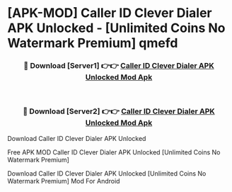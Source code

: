 # [APK-MOD] Caller ID Clever Dialer APK Unlocked - [Unlimited Coins No Watermark Premium] qmefd



<div align="center">
<h3>🔴 Download [Server1] 👉👉 <a href="https://momento.my/?title=Caller_ID_Clever_Dialer_APK_Unlocked">Caller ID Clever Dialer APK Unlocked Mod Apk</a></h3><br>

<h3>🔴 Download [Server2] 👉👉 <a href="https://momento.my/?title=Caller_ID_Clever_Dialer_APK_Unlocked">Caller ID Clever Dialer APK Unlocked Mod Apk</a></h3>
</div>



Download Caller ID Clever Dialer APK Unlocked 

Free APK MOD Caller ID Clever Dialer APK Unlocked [Unlimited Coins No Watermark Premium]

Download Caller ID Clever Dialer APK Unlocked [Unlimited Coins No Watermark Premium] Mod For Android
